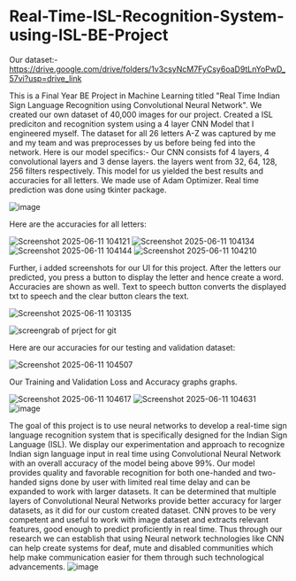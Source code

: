 # Real-Time-ISL-Recognition-System-using-ISL-BE-Project

Our dataset:- https://drive.google.com/drive/folders/1v3csyNcM7FyCsy6oaD9tLnYoPwD_57vi?usp=drive_link

This is a Final Year BE Project in Machine Learning titled "Real Time Indian Sign Language Recognition using Convolutional Neural Network". We created our own dataset of 40,000 images for our project. Created a ISL prediciton and recognition system using a 4 layer CNN Model that I engineered myself. The dataset for all 26 letters A-Z was captured by me and my team and was preprocesses by us before being fed into the network. Here is our model specifics:- Our CNN consists fof 4 layers, 4 convolutional layers and 3 dense layers. the layers went from 32, 64, 128, 256 filters respectively. This model for us yielded the best results and accuracies for all letters. We made use of Adam Optimizer. Real time prediction was done using tkinter package.

![image](https://github.com/user-attachments/assets/999d9ba0-85c3-4a43-af8f-5cd51ccac68c)


Here are the accuracies for all letters:

![Screenshot 2025-06-11 104121](https://github.com/user-attachments/assets/321e462b-a53a-4640-bbcd-3df119c05cae)
![Screenshot 2025-06-11 104134](https://github.com/user-attachments/assets/5e7abddf-bddc-43e0-8d6e-54b55aee10a1)
![Screenshot 2025-06-11 104144](https://github.com/user-attachments/assets/f4478a09-91ca-4922-87eb-adbd11f49d1a)
![Screenshot 2025-06-11 104210](https://github.com/user-attachments/assets/f518c402-d4e3-4a96-8e9a-a0ccf2a2072f)


Further, i added screenshots for our UI for this project. After the letters our predicted, you press a button to display the letter and hence create a word. Accuracies are shown as well. Text to speech button converts the displayed txt to speech and the clear button clears the text.

![Screenshot 2025-06-11 103135](https://github.com/user-attachments/assets/e1dc4c1a-4b1e-4a50-b767-8bae0bf4cdb7)

![screengrab of prject for git](https://github.com/user-attachments/assets/5c93e9a5-17b1-44de-9291-2382ed52ab6d)


Here are our accuracies for our testing and validation dataset:

![Screenshot 2025-06-11 104507](https://github.com/user-attachments/assets/2ff7459f-503c-4aae-af76-d865d8e761e2)

Our Training and Validation Loss and Accuracy graphs graphs.

![Screenshot 2025-06-11 104617](https://github.com/user-attachments/assets/fcd5eeb1-4d97-4eba-987d-b9ebf2b9f454)
![Screenshot 2025-06-11 104631](https://github.com/user-attachments/assets/7cc2c6dc-2cb5-492c-8ff5-b2546bf2c4c1)
![image](https://github.com/user-attachments/assets/e2bad22c-28fb-4041-8a10-b74a621c01ae)

The goal of this project is to use neural networks to develop a real-time sign language recognition system that is specifically designed for the Indian Sign Language (ISL). We display our experimentation and approach to recognize Indian sign language input in real time using Convolutional Neural Network with an overall accuracy of the model being above 99\%. Our model provides quality and favorable recognition for both one-handed and two-handed signs done by user with limited real time delay and can be expanded to work with larger datasets. It can be determined that multiple layers of Convolutional Neural Networks provide better accuracy for larger datasets, as it did for our custom created dataset. CNN proves to be very competent and useful to work with image dataset and extracts relevant features, good enough to predict proficiently in real time. Thus through our research we can establish that using Neural network technologies like CNN can help create systems for deaf, mute and disabled communities which help make communication easier for them through such technological advancements. ![image](https://github.com/user-attachments/assets/586e3ab8-ade8-49dd-b902-32c76d29417a)



